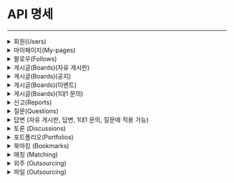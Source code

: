 # API 명세

---
<details>
   <summary> 회원(Users) </summary>

## 회원 가입

---
### Request
```
/api/v1/auth/signup
```
### Body
```
{
    "email":"test@naver.com",
    "password":"qwer12!!",
    "nickname":"망곰이",
    "userType":"COMPANY",
    "userRole":"ROLE_USER",
    "profileImage":"",
    "introduce":"안녕하세요.딸기입니다.",
    "homeAddress":"전북 익산시 땡땡땡",
    "gitAddress":"https://github.com/yunseohhe",
    "blogAddress":"https://ysh2.tistory.com/"
}
```

### Response
```

```

</details>
<details>
   <summary> 마이페이지(My-pages) </summary>

| 담당자 | 진행상황 | method | 기능 | URL | request header | response header | request | response |
|-----|------|--------|----|-----|----------------|-----------------|---------|----------|
|     |      |        |    |     |                |                 |         |          |

</details>
<details>
   <summary> 팔로우(Follows) </summary>

| 담당자 | 진행상황 | method | 기능 | URL | request header | response header | request | response |
|-----|------|--------|----|-----|----------------|-----------------|---------|----------|
|     |      |        |    |     |                |                 |         |          |

</details>
<details>
   <summary> 게시글(Boards)(자유 게시판) </summary>

| 담당자 | 진행상황 | method | 기능 | URL | request header | response header | request | response |
|-----|------|--------|----|-----|----------------|-----------------|---------|----------|
|     |      |        |    |     |                |                 |         |          |

</details>
<details>
   <summary> 게시글(Boards)(공지) </summary>

| 담당자 | 진행상황 | method | 기능 | URL | request header | response header | request | response |
|-----|------|--------|----|-----|----------------|-----------------|---------|----------|
|     |      |        |    |     |                |                 |         |          |

</details>
<details>
   <summary> 게시글(Boards)(이벤트) </summary>

| 담당자 | 진행상황 | method | 기능 | URL | request header | response header | request | response |
|-----|------|--------|----|-----|----------------|-----------------|---------|----------|
|     |      |        |    |     |                |                 |         |          |

</details>
<details>
   <summary> 게시글(Boards)(1대1 문의) </summary>

| 담당자 | 진행상황 | method | 기능 | URL | request header | response header | request | response |
|-----|------|--------|----|-----|----------------|-----------------|---------|----------|
|     |      |        |    |     |                |                 |         |          |

</details>
<details>
   <summary> 신고(Reports) </summary>

| 담당자 | 진행상황 | method | 기능 | URL | request header | response header | request | response |
|-----|------|--------|----|-----|----------------|-----------------|---------|----------|
|     |      |        |    |     |                |                 |         |          |

</details>
<details>
   <summary> 질문(Questions) </summary>

| 담당자 | 진행상황 | method | 기능 | URL | request header | response header | request | response |
|-----|------|--------|----|-----|----------------|-----------------|---------|----------|
|     |      |        |    |     |                |                 |         |          |

</details>
<details>
   <summary> 답변 (자유 게시판, 답변, 1대1 문의, 질문에 적용 가능) </summary>

## 답변 생성

---
### URL
```
[POST] /api/v1/questions/{question_id}/answers
```

### Request
```
header : Authorization: BearerToken
body : 
{
“content”: “답변 본문”
}
```

### Response
```
{
“code”: 200,
“message”: “답변 등록이 완료되었습니다.”,
“data”: {
    “id”: 답변ID,
    “content”: “답변 본문”,
    “created_at”: “2024-11-04”,
    “update_at”: “2024-11-04”
    }
}
```
## 답변 수정

---
### URL
```
[UPDATE] /api/v1/questions/{question_id}/answers/{answer_id}
```

### Request
```
header : Authorization: BearerToken
body : 
{
“content”: “답변 본문”
}
```

### Response
```
{
“code”: 200,
“message”: “답변 수정이 완료되었습니다.”,
“data”: {
    “id”: 답변ID,
    “content”: “수정된 답변 본문”,
    “created_at”: “2024-11-02”,
    “update_at”: “2024-11-04”
    }
}
```
## 답변 다건 조회

---
### URL
```
[GET] /api/v1/questions/{question_id}/answers
```

### Request
```


```

### Response
```
{
“code”: 200,
“message”: “답변 수정이 완료되었습니다.”,
“data”: {
    “id”: 답변ID,
    “content”: “수정된 답변 본문”,
    “created_at”: “2024-11-02”,
    “update_at”: “2024-11-04”
    }
}
```
## 답변 단건 조회

---
### URL
```
[GET] /api/v1/questions/{question_id}/answers/{answer_id}
```

### Request
```

```

### Response
```
{
“code”: 200,
“message”: “답변 조회가 완료되었습니다.”,
“data”: [
    {
        “id”: 답변ID,
        “content”: “답변 본문”,
        “created_at”: “2024-11-04”,
        “update_at”: “2024-11-04”
    },
    {
        “id”: 답변ID,
        “content”: “답변 본문”,
        “created_at”: “2024-11-04”,
        “update_at”: “2024-11-04”
    }, ...
    ]
}
```
## 답변 삭제

---
### URL
```
[DELETE] /api/v1/questions/{question_id}/answers/{answer_id}
```

### Request
```
header : 
    Authorization: BearerToken
```

### Response
```
header :
    Content-Type : application/json
body :
{
    “code”: 200,
    “message”: “답변 삭제가 완료되었습니다.”
}
```

</details>
<details>
   <summary> 토론 (Discussions) </summary>

</details>
<details>
   <summary> 포트폴리오(Portfolios) </summary>

## 포트폴리오 단건 조회

---
### URL
```
[GET] /api/v1/portfolios/{portfolioId}
```

### Request
```
-
```

### Response
```
header :
    Content-Type : application/json
body :
{
  "code": 200,
  "message": "포트폴리오 작업 요청 성공",
  "data": {
    "id": 1,
    "user_id": 1,
    "title": "aaa",
    "content": "Lookin123123123g for a senior Java developer position with extensive experience in Spring Boot and microservices architecture.",
    "work_experience": 5,
    "work_type": "Full-time",
    "project_history": "Developed and led multiple large-scale enterprise applications including an e-commerce platform and a financial risk management system.",
    "area": "SEOUL",
    "filePath": [
      "https://doguin.s3.ap-northeast-2.amazonaws.com/user/1/portfolio/1/5c10fea5-0e20-4868-af13-3b4881e50215빅토르4.jpg"
    ],
    "createdAt": "2024-11-03T20:13:58.732251",
    "updatedAt": "2024-11-03T20:15:25.56348"
  }
}
```

## 포트폴리오 생성

---
### URL
```
[POST] /api/v1/portfolios
```

### Request
```
header : 
    Authorization: Bearer <JWT Token>
body : 
{
    “portfolioId”: 1,
    “userId” : 1,
    “title” : “example”,    
    “content” : “example”,
    “skill” : “Java”,
    “work_experience” : 3,
    “area” : “Seoul”,
    “project_history” : “project_hisotrys…”,
    “work_type” : “재택근무”
  }
```

### Response
```
header :
    Content-Type : application/json
body :
{
    "code": 200,
    "message": "포트폴리오 작업 요청 성공",
    "data": {
        "id": 3,
        "user_id": 1,
        "title": "Senior Developer Portfolio",
        "content": "This portfolio highlights my experience in backend development with Java and Spring.",
        "work_experience": 10,
        "work_type": "Remote",
        "project_history": "Developed multiple microservices for an e-commerce platform.",
        "area": "SEOUL",
        "fileId": [
            7,
            8
        ],
        "createdAt": "2024-11-04T13:18:03.546149",
        "updatedAt": "2024-11-04T13:18:03.546149"
    }
}
```

## 포트폴리오 수정

---
### URL
```
[PUT] /api/v1/portfolios
```

### Request
```
header : 
    Authorization: Bearer <JWT Token>
body : 
{
    “portfolioId”: 1,
    “userId” : 1,
    “title” : “example”,    
    “content” : “example”,
    “skill” : “Java”,
    “work_experience” : 3,
    “area” : “Seoul”,
    “project_history” : “project_hisotrys…”,
    “work_type” : “재택근무”
  }
```

### Response
```
header :
    Content-Type : application/json
body :
{
    "code": 200,
    "message": "포트폴리오 작업 요청 성공",
    "data": null
}
```
## 포트폴리오 삭제

---
### URL
```
[DELETE] /api/v1/portfolios/{portfolioId}
```

### Request
```
header :
    Authorization: Bearer <JWT Token>

```

### Response
```
header :
    Content-Type : application/json
body :
{
    "code": 200,
    "message": "포트폴리오 작업 요청 성공",
    "data": null
}
```

## 모든 포트폴리오 조회

---
### URL
```
[GET] /api/v1/portfolios/other
```

### Request
```
requestParam : 
page (null 허용, default 0)
size (null 허용, default 10)
sort (null 허용, default desc)
```

### Response
```
header :
    Content-Type : application/json
body :
{
    "code": 200,
    "message": "포트폴리오 작업 요청 성공",
    "data": {
        "content": [
            {
                "id": 3,
                "userId": 1,
                "title": "Senior Developer Portfolio",
                "content": "This portfolio highlights my experience in backend development with Java and Spring.",
                "work_experience": 10,
                "work_type": "Remote",
                "project_history": "Developed multiple microservices for an e-commerce platform.",
                "area": "SEOUL",
                "filePath": [
                    "https://doguin.s3.ap-northeast-2.amazonaws.com/user/1/portfolio/3/eefebea9-778b-43fa-82a1-63ee76ebd31090b987ef-e145-4b4f-92b2-b4d844d1aafb_Viktor_600x600(2).jpg",
                    "https://doguin.s3.ap-northeast-2.amazonaws.com/user/1/portfolio/3/7609739b-875d-418d-b254-8065aee286f690b987ef-e145-4b4f-92b2-b4d844d1aafb_Viktor_600x600(3).jpg"
                ],
                "createdAt": "2024-11-04T13:18:03.546149",
                "updatedAt": "2024-11-04T13:18:03.546149"
            },
            {
                "id": 2,
                "userId": 1,
                "title": "Senior Developer Portfolio",
                "content": "This portfolio highlights my experience in backend development with Java and Spring.",
                "work_experience": 10,
                "work_type": "Remote",
                "project_history": "Developed multiple microservices for an e-commerce platform.",
                "area": "SEOUL",
                "filePath": [],
                "createdAt": "2024-11-04T13:17:53.536317",
                "updatedAt": "2024-11-04T13:17:53.536317"
            },
            {
                "id": 1,
                "userId": 1,
                "title": "test123",
                "content": "Lookin123123123g for a senior Java developer position with extensive experience in Spring Boot and microservices architecture.",
                "work_experience": 5,
                "work_type": "Full-time",
                "project_history": "Developed and led multiple large-scale enterprise applications including an e-commerce platform and a financial risk management system.",
                "area": "SEOUL",
                "filePath": [
                    "https://doguin.s3.ap-northeast-2.amazonaws.com/user/1/portfolio/1/5c10fea5-0e20-4868-af13-3b4881e50215빅토르4.jpg"
                ],
                "createdAt": "2024-11-03T20:13:58.732251",
                "updatedAt": "2024-11-04T13:21:48.407785"
            }
        ],
        "page": {
            "size": 10,
            "number": 0,
            "totalElements": 3,
            "totalPages": 1
        }
    }
}
```

## 자신의 포트폴리오 전체 조회

---
### URL
```
[GET] /api/v1/portfolios/my
```

### Request
```
requestParam :
page (null 허용, default 0)
size (null 허용, default 10)
sort (null 허용, default desc)
```

### Response
```
header :
    Content-Type : application/json
body :
{
    "code": 200,
    "message": "포트폴리오 작업 요청 성공",
    "data": {
        "content": [
            {
                "id": 3,
                "userId": 1,
                "title": "Senior Developer Portfolio",
                "content": "This portfolio highlights my experience in backend development with Java and Spring.",
                "work_experience": 10,
                "work_type": "Remote",
                "project_history": "Developed multiple microservices for an e-commerce platform.",
                "area": "SEOUL",
                "filePath": [
                    "https://doguin.s3.ap-northeast-2.amazonaws.com/user/1/portfolio/3/eefebea9-778b-43fa-82a1-63ee76ebd31090b987ef-e145-4b4f-92b2-b4d844d1aafb_Viktor_600x600(2).jpg",
                    "https://doguin.s3.ap-northeast-2.amazonaws.com/user/1/portfolio/3/7609739b-875d-418d-b254-8065aee286f690b987ef-e145-4b4f-92b2-b4d844d1aafb_Viktor_600x600(3).jpg"
                ],
                "createdAt": "2024-11-04T13:18:03.546149",
                "updatedAt": "2024-11-04T13:18:03.546149"
            },
            {
                "id": 2,
                "userId": 1,
                "title": "Senior Developer Portfolio",
                "content": "This portfolio highlights my experience in backend development with Java and Spring.",
                "work_experience": 10,
                "work_type": "Remote",
                "project_history": "Developed multiple microservices for an e-commerce platform.",
                "area": "SEOUL",
                "filePath": [],
                "createdAt": "2024-11-04T13:17:53.536317",
                "updatedAt": "2024-11-04T13:17:53.536317"
            },
            {
                "id": 1,
                "userId": 1,
                "title": "test123",
                "content": "Lookin123123123g for a senior Java developer position with extensive experience in Spring Boot and microservices architecture.",
                "work_experience": 5,
                "work_type": "Full-time",
                "project_history": "Developed and led multiple large-scale enterprise applications including an e-commerce platform and a financial risk management system.",
                "area": "SEOUL",
                "filePath": [
                    "https://doguin.s3.ap-northeast-2.amazonaws.com/user/1/portfolio/1/5c10fea5-0e20-4868-af13-3b4881e50215빅토르4.jpg"
                ],
                "createdAt": "2024-11-03T20:13:58.732251",
                "updatedAt": "2024-11-04T13:21:48.407785"
            }
        ],
        "page": {
            "size": 10,
            "number": 0,
            "totalElements": 3,
            "totalPages": 1
        }
    }
}
```
</details>
<details>
   <summary> 북마킹 (Bookmarks) </summary>

## 내 북마킹 조회

---
### URL
```
[GET] /api/v1/bookmarks
```

### Request
```
header : 
    Authorization: Bearer <JWT Token>
```

### Response
```
header :
    Content-Type : application/json
body :
{
    "code": 200,
    "message": "북마크 작업에 성공 하였습니다",
    "data": {
        "content": [
            {
                "id": 1,
                "userId": 1,
                "targetId": 1,
                "target": "OUTSOURCING",
                "createdAt": "2024-11-04T13:42:17.237135",
                "updatedAt": "2024-11-04T13:42:17.237135"
            }
        ],
        "page": {
            "size": 10,
            "number": 0,
            "totalElements": 1,
            "totalPages": 1
        }
    }
}
```

## 북마킹 생성

---
### URL
```
[POST] /api/v1/bookmarks
```

### Request
```
header : 
    Authorization: Bearer <JWT Token>
body : 
{
    "targetId": 1,
    "target" : "OUTSOURCING"
}
```

### Response
```
header :
    Content-Type : application/json
body :
{
    "code": 200,
    "message": "북마크 작업에 성공 하였습니다",
    "data": null
}
```

## 북마킹 삭제

---
### URL
```
[DELETE] /api/v1/bookmarks
```

### Request
```
header : 
    Authorization: Bearer <JWT Token>
```

### Response
```
header :
    Content-Type : application/json
body :
{
    "code": 200,
    "message": "북마크 작업에 성공 하였습니다",
    "data": null
}
```
</details>
<details>
   <summary> 매칭 (Matching) </summary>

## 자신의 모든 매칭 조회

---
### URL
```
[GET] /api/v1/matchings 
```

### Request
```
header : Authorization: Bearer <JWT Token>
requestParam
page (null 허용, default 0)
size (null 허용, default 10)
sort (null 허용, default desc)
```

### Response
```
header :
    Content-Type : application/json
body :
{
    "code": 200,
    "message": "매칭작업에 성공 하였습니다",
    "data": {
        "content": [
            {
                "id": 1,
                "userId": 2,
                "portfolioId": 4,
                "outsourcingId": 2,
                "status": "READY"
            }
        ],
        "page": {
            "size": 10,
            "number": 0,
            "totalElements": 1,
            "totalPages": 1
        }
    }
}
```

## 매칭 생성

---
### URL
```
[POST] /api/v1/Matchings
```

### Request
```
header : 
    Authorization: Bearer <JWT Token>
body : 
{
  “portfolioId” : 1,
  “outsourcingId” : 1
}
```

### Response
```
header :
    Content-Type : application/json
body :
{
    "code": 200,
    "message": "매칭작업에 성공 하였습니다",
    "data": null
}
```

## 매칭 수정

---
### URL
```
[PUT] /api/v1/Matchings/{matching_id}
```

### Request
```
header : 
    Authorization: Bearer <JWT Token>
body : 
{
  "status": "NO"
}
```

### Response
```
header :
    Content-Type : application/json
body :
{
    "code": 200,
    "message": "매칭작업에 성공 하였습니다",
    "data": null
}
```

## 매칭 삭제

---
### URL
```
[DELETE] /api/v1/Matchings/{matching_id}
```

### Request
```
header : 
    Authorization: Bearer <JWT Token>
```

### Response
```
header :
    Content-Type : application/json
body :
{
    "code": 200,
    "message": "매칭작업에 성공 하였습니다",
    "data": null
}
```
</details>
<details>
   <summary> 외주 (Outsourcing) </summary>

## 외주 단건 조회

---
### URL
```
[GET] /api/v1/outsourcings/{outsourcingId}
```

### Request
```
header : 
    Authorization: Bearer <JWT Token>
```

### Response
```
header :
    Content-Type : application/json
body :
{
  "code": 200,
  "message": "외주 작업 요청에 성공 하였습니다",
  "data": {
    "id": 1,
    "userId": 1,
    "title": "Mobile App Development",
    "content": "Looking for a mobile app developer to build an e-commerce app.",
    "preferential": "Experience with Flutter is preferred.",
    "work_type": "Remote",
    "price": 10000,
    "recruit_start_date": "2024-10-01T09:00:00",
    "recruit_end_date": "2024-10-31T18:00:00",
    "work_start_date": "2024-11-10T09:00:00",
    "work_end_date": "2025-01-10T18:00:00",
    "area": "SEOUL",
    "createdAt": "2024-11-03T20:35:36.984211",
    "updatedAt": "2024-11-03T20:35:36.984211",
    "filePaths": [
      "https://doguin.s3.ap-northeast-2.amazonaws.com/user/1/outsourcing/1/ad2e5d33-c814-434a-ba0f-8f28841fd96290b987ef-e145-4b4f-92b2-b4d844d1aafb_Viktor_600x600(1).jpg",
      "https://doguin.s3.ap-northeast-2.amazonaws.com/user/1/outsourcing/1/ae6f032a-f2c5-4016-bf98-45e4d4f9ced690b987ef-e145-4b4f-92b2-b4d844d1aafb_Viktor_600x600(2).jpg",
      "https://doguin.s3.ap-northeast-2.amazonaws.com/user/1/outsourcing/1/d1541839-b4bf-492e-9ce1-0be355bb5bcc90b987ef-e145-4b4f-92b2-b4d844d1aafb_Viktor_600x600(3).jpg",
      "https://doguin.s3.ap-northeast-2.amazonaws.com/user/1/outsourcing/1/cd347918-1f09-499c-b073-97c6516c230190b987ef-e145-4b4f-92b2-b4d844d1aafb_Viktor_600x600(4).jpg",
      "https://doguin.s3.ap-northeast-2.amazonaws.com/user/1/outsourcing/1/18f38b7e-706d-4bf0-a3a6-cd9ddaced48490b987ef-e145-4b4f-92b2-b4d844d1aafb_Viktor_600x600.jpg"
    ]
  }
}
```

## 외주 생성 

---
### URL
```
[POST] /api/v1/outsourcings
```

### Request
```
header : 
    Authorization: Bearer <JWT Token>
body : 
{
    "title": "Mobile App Development",
    "content": "Looking for a mobile app developer to build an e-commerce app.",
    "preferential": "Experience with Flutter is preferred.",
    "work_type": "Remote",
    "price": 10000,
    "recruit_start_date": "2024-10-01T09:00:00",
    "recruit_end_date": "2024-10-31T18:00:00",
    "work_start_date": "2024-11-10T09:00:00",
    "work_end_date": "2025-01-10T18:00:00",
    "area": "SEOUL"
}
```

### Response
```
header :
    Content-Type : application/json
body :
{
    "code": 200,
    "message": "외주 작업 요청에 성공 하였습니다",
    "data": {
        "id": 3,
        "userId": 1,
        "title": "Mobile App Development",
        "content": "Looking for a mobile app developer to build an e-commerce app.",
        "preferential": "Experience with Flutter is preferred.",
        "work_type": "Remote",
        "price": 10000,
        "recruit_start_date": "2024-10-01T09:00:00",
        "recruit_end_date": "2024-10-31T18:00:00",
        "work_start_date": "2024-11-10T09:00:00",
        "work_end_date": "2025-01-10T18:00:00",
        "area": "SEOUL",
        "createdAt": "2024-11-04T13:57:02.213324",
        "updatedAt": "2024-11-04T13:57:02.213324",
        "fileIds": [
            9,
            10,
            11,
            12,
            13
        ]
    }
}
```

## 외주 수정

---
### URL
```
[PUT] /api/v1/outsourcings/{outsourcing_id}
```

### Request
```
header : 
    Authorization: Bearer <JWT Token>
body : 
{
    "title": "Mobile App11 Development",
    "content": "Looking f11or a mobile app developer to build an e-commerce app.",
    "preferential": "Experie11nce with Flutter is preferred.",
    "work_type": "Remote",
    "price": 10000,
    "recruit_start_date": "2024-10-01T09:00:00",
    "recruit_end_date": "2024-10-31T18:00:00",
    "work_start_date": "2024-11-10T09:00:00",
    "work_end_date": "2025-01-10T18:00:00",
    "area": "SEOUL"
}
```

### Response
```
header :
    Content-Type : application/json
body :
{
    "code": 200,
    "message": "외주 작업 요청에 성공 하였습니다",
    "data": null
}
```

## 외주 삭제

---
### URL
```
[DELETE] /api/v1/outsourcings/{outsourcing_id}
```

### Request
```
header :
    Authorization: Bearer <JWT Token>
```

### Response
```
header :
    Content-Type : application/json
body :
{
    "code": 200,
    "message": "외주 작업 요청에 성공 하였습니다",
    "data": null
}
```

## 외주 다건 조회

---
### URL
```
[GET] /api/v1/outsourcings
```

### Request
```
requestParam : 
page (null 허용, default 0)
size (null 허용, default 10)
sort (null 허용, default desc)
```

### Response
```
header :
    Content-Type : application/json
body :
{
  "code": 200,
  "message": "외주 작업 요청에 성공 하였습니다",
  "data": {
    "content": [
      {
        "id": 3,
        "userId": 1,
        "title": "Mobile App Development",
        "content": "Looking for a mobile app developer to build an e-commerce app.",
        "preferential": "Experience with Flutter is preferred.",
        "work_type": "Remote",
        "price": 10000,
        "recruit_start_date": "2024-10-01T09:00:00",
        "recruit_end_date": "2024-10-31T18:00:00",
        "work_start_date": "2024-11-10T09:00:00",
        "work_end_date": "2025-01-10T18:00:00",
        "area": "SEOUL",
        "createdAt": "2024-11-04T13:57:02.213324",
        "updatedAt": "2024-11-04T13:57:02.213324",
        "filePaths": [
          "https://doguin.s3.ap-northeast-2.amazonaws.com/user/1/outsourcing/3/efd7f8ce-3675-4055-80a5-0dafd1da80bf90b987ef-e145-4b4f-92b2-b4d844d1aafb_Viktor_600x600(1).jpg",
          "https://doguin.s3.ap-northeast-2.amazonaws.com/user/1/outsourcing/3/2b2b9f21-45ad-4bab-a1de-8b22a890e22590b987ef-e145-4b4f-92b2-b4d844d1aafb_Viktor_600x600(2).jpg",
          "https://doguin.s3.ap-northeast-2.amazonaws.com/user/1/outsourcing/3/2541c579-2217-4fe5-856f-160db53498fc90b987ef-e145-4b4f-92b2-b4d844d1aafb_Viktor_600x600(3).jpg",
          "https://doguin.s3.ap-northeast-2.amazonaws.com/user/1/outsourcing/3/03608855-755e-43dc-a7ff-bea950b91e5690b987ef-e145-4b4f-92b2-b4d844d1aafb_Viktor_600x600(4).jpg",
          "https://doguin.s3.ap-northeast-2.amazonaws.com/user/1/outsourcing/3/db42f23a-1600-4e74-adfd-5244adc3f03690b987ef-e145-4b4f-92b2-b4d844d1aafb_Viktor_600x600.jpg"
        ]
      },
      {
        "id": 2,
        "userId": 1,
        "title": "Mobile App Development",
        "content": "Looking for a mobile app developer to build an e-commerce app.",
        "preferential": "Experience with Flutter is preferred.",
        "work_type": "Remote",
        "price": 10000,
        "recruit_start_date": "2024-10-01T09:00:00",
        "recruit_end_date": "2024-10-31T18:00:00",
        "work_start_date": "2024-11-10T09:00:00",
        "work_end_date": "2025-01-10T18:00:00",
        "area": "SEOUL",
        "
```

## 외주 검색

---
### URL
```
[GET] /api/v1/outsourcings/search
```

### Request
```
requestParam : 
page (null 허용, default 0)
size (null 허용, default 10)
sort (null 허용, default desc)
title (null 허용)
nickname (null 허용)
content (null 허용)

```

### Response
```
header :
    Content-Type : application/json
body :
{
  "code": 200,
  "message": "외주 작업 요청에 성공 하였습니다",
  "data": {
    "content": [
      {
        "id": 3,
        "userId": 1,
        "title": "Mobile App Development",
        "content": "Looking for a mobile app developer to build an e-commerce app.",
        "preferential": "Experience with Flutter is preferred.",
        "work_type": "Remote",
        "price": 10000,
        "recruit_start_date": "2024-10-01T09:00:00",
        "recruit_end_date": "2024-10-31T18:00:00",
        "work_start_date": "2024-11-10T09:00:00",
        "work_end_date": "2025-01-10T18:00:00",
        "area": "SEOUL",
        "createdAt": "2024-11-04T13:57:02.213324",
        "updatedAt": "2024-11-04T13:57:02.213324",
        "filePaths": [
          "https://doguin.s3.ap-northeast-2.amazonaws.com/user/1/outsourcing/3/efd7f8ce-3675-4055-80a5-0dafd1da80bf90b987ef-e145-4b4f-92b2-b4d844d1aafb_Viktor_600x600(1).jpg",
          "https://doguin.s3.ap-northeast-2.amazonaws.com/user/1/outsourcing/3/2b2b9f21-45ad-4bab-a1de-8b22a890e22590b987ef-e145-4b4f-92b2-b4d844d1aafb_Viktor_600x600(2).jpg",
          "https://doguin.s3.ap-northeast-2.amazonaws.com/user/1/outsourcing/3/2541c579-2217-4fe5-856f-160db53498fc90b987ef-e145-4b4f-92b2-b4d844d1aafb_Viktor_600x600(3).jpg",
          "https://doguin.s3.ap-northeast-2.amazonaws.com/user/1/outsourcing/3/03608855-755e-43dc-a7ff-bea950b91e5690b987ef-e145-4b4f-92b2-b4d844d1aafb_Viktor_600x600(4).jpg",
          "https://doguin.s3.ap-northeast-2.amazonaws.com/user/1/outsourcing/3/db42f23a-1600-4e74-adfd-5244adc3f03690b987ef-e145-4b4f-92b2-b4d844d1aafb_Viktor_600x600.jpg"
        ]
      },
      {
        "id": 2,
        "userId": 1,
        "title": "Mobile App Development",
        "content": "Looking for a mobile app developer to build an e-commerce app.",
        "preferential": "Experience with Flutter is preferred.",
        "work_type": "Remote",
        "price": 10000,
        "recruit_start_date": "2024-10-01T09:00:00",
        "recruit_end_date": "2024-10-31T18:00:00",
        "work_start_date": "2024-11-10T09:00:00",
        "work_end_date": "2025-01-10T18:00:00",
        "area": "SEOUL",
        "createdAt": "2024-11-03T20:37:39.682276",
        "updatedAt": "2024-11-03T20:37:39.682276",
        "filePaths": []
      },
      {
        "id": 1,
        "userId": 1,
        "title": "aa1",
        "content": "test co111ntetn",
        "preferential": "test123213",
        "work_type": "test123123",
        "price": 222222,
        "recruit_start_date": "2024-10-01T09:00:00",
        "recruit_end_date": "2024-10-31T18:00:00",
        "work_start_date": "2024-11-10T09:00:00",
        "work_end_date": "2025-01-10T18:00:00",
        "area": "INCHEON",
        "createdAt": "2024-11-03T20:35:36.984211",
        "updatedAt": "2024-11-04T14:00:47.298459",
        "filePaths": [
          "https://doguin.s3.ap-northeast-2.amazonaws.com/user/1/outsourcing/1/ad2e5d33-c814-434a-ba0f-8f28841fd96290b987ef-e145-4b4f-92b2-b4d844d1aafb_Viktor_600x600(1).jpg",
          "https://doguin.s3.ap-northeast-2.amazonaws.com/user/1/outsourcing/1/ae6f032a-f2c5-4016-bf98-45e4d4f9ced690b987ef-e145-4b4f-92b2-b4d844d1aafb_Viktor_600x600(2).jpg",
          "https://doguin.s3.ap-northeast-2.amazonaws.com/user/1/outsourcing/1/d1541839-b4bf-492e-9ce1-0be355bb5bcc90b987ef-e145-4b4f-92b2-b4d844d1aafb_Viktor_600x600(3).jpg",
          "https://doguin.s3.ap-northeast-2.amazonaws.com/user/1/outsourcing/1/cd347918-1f09-499c-b073-97c6516c230190b987ef-e145-4b4f-92b2-b4d844d1aafb_Viktor_600x600(4).jpg",
          "https://doguin.s3.ap-northeast-2.amazonaws.com/user/1/outsourcing/1/18f38b7e-706d-4bf0-a3a6-cd9ddaced48490b987ef-e145-4b4f-92b2-b4d844d1aafb_Viktor_600x600.jpg"
        ]
      }
    ],
    "page": {
      "size": 10,
      "number": 0,
      "totalElements": 3,
      "totalPages": 1
    }
  }
}
```
</details>
<details>
    <summary> 파일 (Outsourcing) </summary>

## 파일 전체 조회

---
### URL
```
[GET] /api/v1/attachments/fileIds/{fileIds}
```

### Request
```
header : 
    Authorization: Bearer <JWT Token>
```

### Response
```
header :
    Content-Type : application/json
body :
{
    "code": 200,
    "message": "파일 작업요청에 성공 하였습니다",
    "data": null
}
```

## 파일 생성

---
### URL
```
[POST] /api/v1/attachments/targetId/{targetId}/target/{target}
```

### Request
```
header : 
    Authorization: Bearer <JWT Token>
```

### Response
```
header :
    Content-Type : application/json
body :
{
    "code": 200,
    "message": "파일 작업요청에 성공 하였습니다",
    "data": null
}
```

## 파일 수정

---
### URL
```
/api/v1/attachments/targetId/{targetId}/target/{target}
```

### Request
```
header : 
    Authorization: Bearer <JWT Token>
```

### Response
```
header :
    Content-Type : application/json
body :
{
    "code": 200,
    "message": "파일 작업요청에 성공 하였습니다",
    "data": null
}
```

## 파일 삭제

---
### URL
```
[DELETE] /api/v1/attachments/fileIds/{fileIds}
```

### Request
```
header : 
    Authorization: Bearer <JWT Token>
```

### Response
```
header :
    Content-Type : application/json
body :
{
    "code": 200,
    "message": "파일 작업요청에 성공 하였습니다",
    "data": null
}
```
</details>